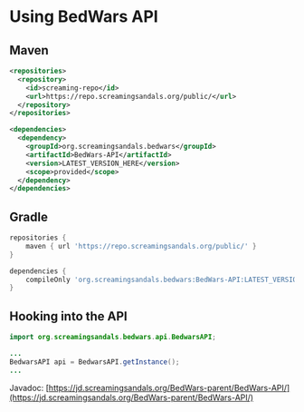 # Using BedWars API

## Maven
```xml
<repositories>
  <repository>
    <id>screaming-repo</id>
    <url>https://repo.screamingsandals.org/public/</url>
  </repository>
</repositories>

<dependencies>
  <dependency>
    <groupId>org.screamingsandals.bedwars</groupId>
    <artifactId>BedWars-API</artifactId>
    <version>LATEST_VERSION_HERE</version>
    <scope>provided</scope>
  </dependency>
</dependencies>
```

## Gradle
```groovy
repositories {
    maven { url 'https://repo.screamingsandals.org/public/' }
}

dependencies {
    compileOnly 'org.screamingsandals.bedwars:BedWars-API:LATEST_VERSION_HERE'
}
```

## Hooking into the API
```java
import org.screamingsandals.bedwars.api.BedwarsAPI;

...
BedwarsAPI api = BedwarsAPI.getInstance();
...

```

Javadoc: [https://jd.screamingsandals.org/BedWars-parent/BedWars-API/](https://jd.screamingsandals.org/BedWars-parent/BedWars-API/)